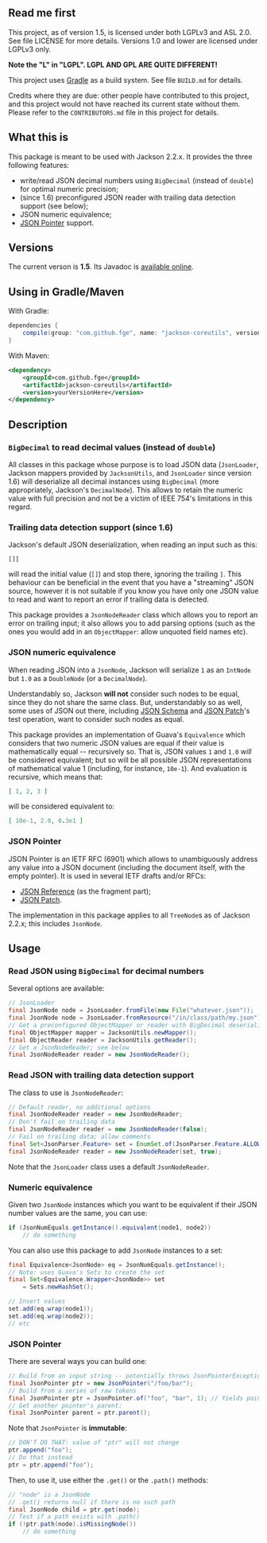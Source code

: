 ## Read me first

This project, as of version 1.5, is licensed under both LGPLv3 and ASL 2.0. See
file LICENSE for more details. Versions 1.0 and lower are licensed under LGPLv3
only.

**Note the "L" in "LGPL". LGPL AND GPL ARE QUITE DIFFERENT!**

This project uses [Gradle](http://www.gradle.org) as a build system. See file `BUILD.md` for
details.

Credits where they are due: other people have contributed to this project, and this project would
not have reached its current state without them. Please refer to the `CONTRIBUTORS.md` file in this
project for details.

## What this is

This package is meant to be used with Jackson 2.2.x. It provides the three following features:

* write/read JSON decimal numbers using `BigDecimal` (instead of `double`) for optimal numeric
  precision;
* (since 1.6) preconfigured JSON reader with trailing data detection support (see below);
* JSON numeric equivalence;
* [JSON Pointer](http://tools.ietf.org/html/rfc6901) support.

## Versions

The current verson is **1.5**. Its Javadoc is [available
online](http://fge.github.io/jackson-coreutils/index.html).

## Using in Gradle/Maven

With Gradle:

```groovy
dependencies {
    compile(group: "com.github.fge", name: "jackson-coreutils", version: "yourVersionHere");
}
```

With Maven:

```xml
<dependency>
    <groupId>com.github.fge</groupId>
    <artifactId>jackson-coreutils</artifactId>
    <version>yourVersionHere</version>
</dependency>
```

## Description

### `BigDecimal` to read decimal values (instead of `double`)

All classes in this package whose purpose is to load JSON data (`JsonLoader`, Jackson mappers
provided by `JacksonUtils`, and `JsonLoader` since version 1.6) will deserialize all decimal
instances using `BigDecimal` (more appropriately, Jackson's `DecimalNode`). This allows to retain
the numeric value with full precision and not be a victim of IEEE 754's limitations in this regard.

### Trailing data detection support (since 1.6)

Jackson's default JSON deserialization, when reading an input such as this:

```
[]]
```

will read the initial value (`[]`) and stop there, ignoring the trailing `]`. This behaviour can be
beneficial in the event that you have a "streaming" JSON source, however it is not suitable if you
know you have only one JSON value to read and want to report an error if trailing data is detected.

This package provides a `JsonNodeReader` class which allows you to report an error on trailing input;
it also allows you to add parsing options (such as the ones you would add in an `ObjectMapper`:
allow unquoted field names etc).

### JSON numeric equivalence

When reading JSON into a `JsonNode`, Jackson will serialize `1` as an `IntNode` but `1.0` as a
`DoubleNode` (or a `DecimalNode`).

Understandably so, Jackson <b>will not</b> consider such nodes to be equal, since they do not share
the same class. But, understandably so as well, some uses of JSON out there, including [JSON
Schema](http://tools.ietf.org/html/draft-zyp-json-schema-04) and [JSON
Patch](http://tools.ietf.org/html/rfc6902)'s test operation, want to consider such nodes as equal.

This package provides an implementation of Guava's `Equivalence` which considers that two numeric
JSON values are equal if their value is mathematically equal -- recursively so. That is, JSON values
`1` and `1.0` _will_ be considered equivalent; but so will be all possible JSON representations of
mathematical value 1 (including, for instance, `10e-1`). And evaluation is recursive, which means
that:

```json
[ 1, 2, 3 ]
```

will be considered equivalent to:

```json
[ 10e-1, 2.0, 0.3e1 ]
```

### JSON Pointer

JSON Pointer is an IETF RFC (6901) which allows to unambiguously address any value into a JSON document
(including the document itself, with the empty pointer). It is used in several
IETF drafts and/or RFCs:

* [JSON Reference](http://tools.ietf.org/html/draft-pbryan-zyp-json-ref-03) (as the fragment part);
* [JSON Patch](http://tools.ietf.org/html/rfc6902).

The implementation in this package applies to all `TreeNode`s as of Jackson 2.2.x; this includes
`JsonNode`.

## Usage

### Read JSON using `BigDecimal` for decimal numbers

Several options are available:

```java
// JsonLoader
final JsonNode node = JsonLoader.fromFile(new File("whatever.json"));
final JsonNode node = JsonLoader.fromResource("/in/class/path/my.json");
// Get a preconfigured ObjectMapper or reader with BigDecimal deserialization
final ObjectMapper mapper = JacksonUtils.newMapper();
final ObjectReader reader = JacksonUtils.getReader();
// Get a JsonNodeReader; see below
final JsonNodeReader reader = new JsonNodeReader();
```

### Read JSON with trailing data detection support

The class to use is `JsonNodeReader`:

```java
// Default reader, no additional options
final JsonNodeReader reader = new JsonNodeReader;
// Don't fail on trailing data
final JsonNodeReader reader = new JsonNodeReader(false);
// Fail on trailing data; allow comments
final Set<JsonParser.Feature> set = EnumSet.of(JsonParser.Feature.ALLOW_COMMENTS);
final JsonNodeReader reader = new JsonNodeReader(set, true);
```

Note that the `JsonLoader` class uses a default `JsonNodeReader`.

### Numeric equivalence

Given two `JsonNode` instances which you want to be equivalent if their JSON number values are the
same, you can use:

```java
if (JsonNumEquals.getInstance().equivalent(node1, node2))
    // do something
```

You can also use this package to add `JsonNode` instances to a set:

```java
final Equivalence<JsonNode> eq = JsonNumEquals.getInstance();
// Note: uses Guava's Sets to create the set
final Set<Equivalence.Wrapper<JsonNode>> set
    = Sets.newHashSet();

// Insert values
set.add(eq.wrap(node1));
set.add(eq.wrap(node2));
// etc
```

### JSON Pointer

There are several ways you can build one:

```java
// Build from an input string -- potentially throws JsonPointerException on malformed inputs
final JsonPointer ptr = new JsonPointer("/foo/bar");
// Build from a series of raw tokens
final JsonPointer ptr = JsonPointer.of("foo", "bar", 1); // Yields pointer "/foo/bar/1"
// Get another pointer's parent:
final JsonPointer parent = ptr.parent();
```

Note that `JsonPointer` is **immutable**:

```java
// DON'T DO THAT: value of "ptr" will not change
ptr.append("foo");
// Do that instead
ptr = ptr.append("foo");
```

Then, to use it, use either the `.get()` or the `.path()` methods:

```java
// "node" is a JsonNode
// .get() returns null if there is no such path
final JsonNode child = ptr.get(node);
// Test if a path exists with .path()
if (!ptr.path(node).isMissingNode())
    // do something
```


